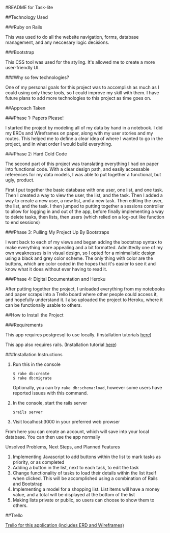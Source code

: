 #README for Task-lite

##Technology Used

###Ruby on Rails

This was used to do all the website navigation, forms, database management, and any neccesary logic decisions.


###Bootstrap

This CSS tool was used for the styling. It's allowed me to create a more user-friendly UI.


###Why so few technologies?

One of my personal goals for this project was to accomplish as much as I could using only these tools, so I could improve my skill with them. I have future plans to add more technologies to this project as time goes on.


##Approach Taken

###Phase 1: Papers Please!

I started the project by modeling all of my data by hand in a notebook. I did my ERDs and Wireframes on paper, along with my user stories and my routes. This helped me to define a clear idea of where I wanted to go in the project, and in what order I would build everything.

###Phase 2: Hard Cold Code

The second part of this project was translating everything I had on paper into functional code. With a clear design path, and easily accessable references for my data models, I was able to put together a functional, but ugly, product.

First I put together the basic database with one user, one list, and one task. Then I created a way to view the user, the list, and the task. Then I added a way to create a new user, a new list, and a new task. Then editing the user, the list, and the task. I then jumped to putting together a sessions controller to allow for logging in and out of the app, before finally implementing a way to delete tasks, then lists, then users (which relied on a log-out like function to end sessions)

###Phase 3: Pulling My Project Up By Bootstraps

I went back to each of my views and began adding the bootstrap syntax to make everything more appealing and a bit formatted. Admittedly one of my own weaknesses is in visual design, so I opted for a minimalistic design using a black and grey color scheme. The only thing with color are the buttons, which are color coded in the hopes that it's easier to see it and know what it does without ever having to read it. 

###Phase 4: Digital Documentation and Heroku

After putting together the project, I unloaded everything from my notebooks and paper scraps into a Trello board where other people could access it, and hopefully understand it. I also uploaded the project to Heroku, where it can be functionally usable to others.


##How to Install the Project

###Requirements

This app requires postgresql to use locally. (Installation tutorials [here](http://postgresguide.com/setup/install.html)) 

This app also requires rails. (Installation tutorial [here](http://installrails.com/))

###Installation Instructions

 1. Run this in the console

	```
	$ rake db:create
	$ rake db:migrate
	```
	Optionally, you can try `rake db:schema:load`, however some users have reported issues with this command.


2. In the console, start the rails server  

	```
	$rails server
	```

3.  Visit localhost:3000 in your preferred web prowser


From here you can create an account, which will save into your local database. You can then use the app normally



Unsolved Problems, Next Steps, and Planned Features

1. Implementing Javascript to add buttons within the list to mark tasks as priority, or as completed
2. Adding a button in the list, next to each task, to edit the task
3. Change functionality of tasks to load their details within the list itself when clicked. This will be accomplished using a combination of Rails and Bootstrap
4. Implementing a model for a shopping list. List items will have a money value, and a total will be displayed at the bottom of the list
5. Making lists private or public, so users can choose to show them to others.


##Trello

[Trello for this application (includes ERD and Wireframes)](https://trello.com/b/7PYGczdR/to-do-application)
